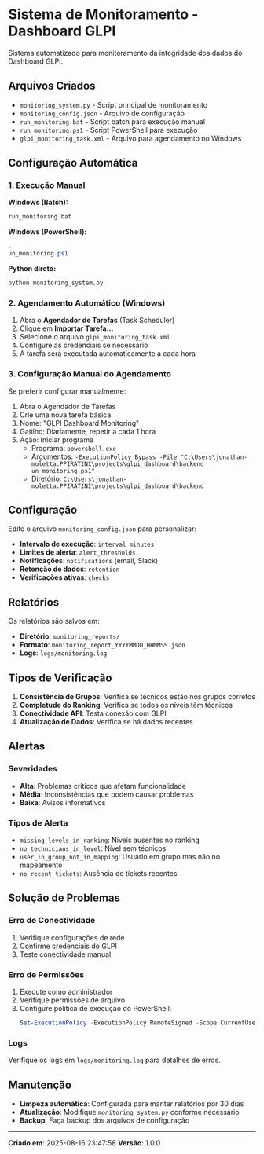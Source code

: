 # Sistema de Monitoramento - Dashboard GLPI

Sistema automatizado para monitoramento da integridade dos dados do Dashboard GLPI.

## Arquivos Criados

- `monitoring_system.py` - Script principal de monitoramento
- `monitoring_config.json` - Arquivo de configuração
- `run_monitoring.bat` - Script batch para execução manual
- `run_monitoring.ps1` - Script PowerShell para execução
- `glpi_monitoring_task.xml` - Arquivo para agendamento no Windows

## Configuração Automática

### 1. Execução Manual

**Windows (Batch):**
```cmd
run_monitoring.bat
```

**Windows (PowerShell):**
```powershell
.un_monitoring.ps1
```

**Python direto:**
```bash
python monitoring_system.py
```

### 2. Agendamento Automático (Windows)

1. Abra o **Agendador de Tarefas** (Task Scheduler)
2. Clique em **Importar Tarefa...**
3. Selecione o arquivo `glpi_monitoring_task.xml`
4. Configure as credenciais se necessário
5. A tarefa será executada automaticamente a cada hora

### 3. Configuração Manual do Agendamento

Se preferir configurar manualmente:

1. Abra o Agendador de Tarefas
2. Crie uma nova tarefa básica
3. Nome: "GLPI Dashboard Monitoring"
4. Gatilho: Diariamente, repetir a cada 1 hora
5. Ação: Iniciar programa
   - Programa: `powershell.exe`
   - Argumentos: `-ExecutionPolicy Bypass -File "C:\Users\jonathan-moletta.PPIRATINI\projects\glpi_dashboard\backendun_monitoring.ps1"`
   - Diretório: `C:\Users\jonathan-moletta.PPIRATINI\projects\glpi_dashboard\backend`

## Configuração

Edite o arquivo `monitoring_config.json` para personalizar:

- **Intervalo de execução**: `interval_minutes`
- **Limites de alerta**: `alert_thresholds`
- **Notificações**: `notifications` (email, Slack)
- **Retenção de dados**: `retention`
- **Verificações ativas**: `checks`

## Relatórios

Os relatórios são salvos em:
- **Diretório**: `monitoring_reports/`
- **Formato**: `monitoring_report_YYYYMMDD_HHMMSS.json`
- **Logs**: `logs/monitoring.log`

## Tipos de Verificação

1. **Consistência de Grupos**: Verifica se técnicos estão nos grupos corretos
2. **Completude do Ranking**: Verifica se todos os níveis têm técnicos
3. **Conectividade API**: Testa conexão com GLPI
4. **Atualização de Dados**: Verifica se há dados recentes

## Alertas

### Severidades
- **Alta**: Problemas críticos que afetam funcionalidade
- **Média**: Inconsistências que podem causar problemas
- **Baixa**: Avisos informativos

### Tipos de Alerta
- `missing_levels_in_ranking`: Níveis ausentes no ranking
- `no_technicians_in_level`: Nível sem técnicos
- `user_in_group_not_in_mapping`: Usuário em grupo mas não no mapeamento
- `no_recent_tickets`: Ausência de tickets recentes

## Solução de Problemas

### Erro de Conectividade
1. Verifique configurações de rede
2. Confirme credenciais do GLPI
3. Teste conectividade manual

### Erro de Permissões
1. Execute como administrador
2. Verifique permissões de arquivo
3. Configure política de execução do PowerShell:
   ```powershell
   Set-ExecutionPolicy -ExecutionPolicy RemoteSigned -Scope CurrentUser
   ```

### Logs
Verifique os logs em `logs/monitoring.log` para detalhes de erros.

## Manutenção

- **Limpeza automática**: Configurada para manter relatórios por 30 dias
- **Atualização**: Modifique `monitoring_system.py` conforme necessário
- **Backup**: Faça backup dos arquivos de configuração

---

**Criado em**: 2025-08-16 23:47:58
**Versão**: 1.0.0
